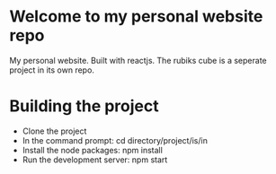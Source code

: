 # Welcome to my personal website repo
My personal website. Built with reactjs. The rubiks cube is a seperate project in its own repo. 

# Building the project
* Clone the project
* In the command prompt:  cd directory/project/is/in
* Install the node packages: npm install
* Run the development server: npm start
